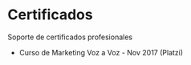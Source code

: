 # Certificados
Soporte de certificados profesionales 

 - Curso de Marketing Voz a Voz - Nov 2017 (Platzi)
